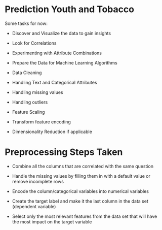 # Prediction Youth and Tobacco

Some tasks for now:

- Discover and Visualize the data to gain insights

- Look for Correlations

- Experimenting with Attribute Combinations

- Prepare the Data for Machine Learning Algorithms

- Data Cleaning

- Handling Text and Categorical Attributes

- Handling missing values

- Handling outliers

- Feature Scaling

- Transform feature encoding

- Dimensionality Reduction if applicable

# Preprocessing Steps Taken

- Combine all the columns that are correlated with the same question

- Handle the missing values by filling them in with a default value or remove incomplete rows

- Encode the column/categorical variables into numerical variables

- Create the target label and make it the last column in the data set (dependent variable)

- Select only the most relevant features from the data set that will have the most impact on the target variable
